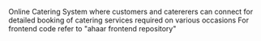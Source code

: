 Online Catering System where customers and catererers can connect for detailed booking of catering services required on various occasions
For frontend code refer to "ahaar frontend repository"
